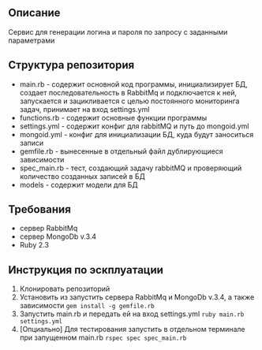## Описание
Сервис для генерации логина и пароля по запросу с заданными параметрами

## Структура репозитория
- main.rb - содержит основной код программы, инициализирует БД, создает последовательность в RabbitMq и подключается к ней, запускается и зацикливается с целью постоянного мониторинга задач, принимает на вход settings.yml
- functions.rb - содержит основные функции программы
- settings.yml - содержит конфиг для rabbitMQ и путь до mongoid.yml
- mongoid.yml - конфиг для инициализации БД, куда будут заноситься записи
- gemfile.rb - вынесенные в отдельный файл дублирующиеся зависимости
- spec_main.rb - тест, создающий задачу rabbitMQ и проверяющий количество созданных записей в БД
- models - содержит модели для БД

## Требования
- сервер RabbitMq
- сервер MongoDb v.3.4
- Ruby 2.3


## Инструкция по эскплуатации
1. Клонировать репозиторий
2. Установить из запустить сервера RabbitMq  и MongoDb v.3.4, а также зависимости
```gem install -g gemfile.rb```
3. Запустить main.rb и передать ей на вход settings.yml
```ruby main.rb settings.yml```
4. [Опциально] Для тестирования запустить в отдельном терминале при запущенном main.rb 
```rspec spec spec_main.rb```
